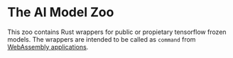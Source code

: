# The AI Model Zoo

This zoo contains Rust wrappers for public or propietary tensorflow frozen models. The wrappers are intended to be called as `command` from [WebAssembly applications](https://github.com/second-state/AI-as-a-Service/tree/master/nodejs/mobilenet_std).
